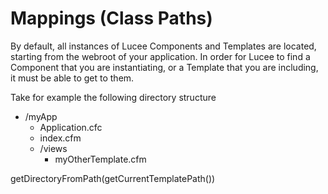 # Mappings (Class Paths)

By default, all instances of Lucee Components and Templates are located, starting from the webroot of your application. In order for Lucee to find a Component that you are instantiating, or a Template that you are including, it must be able to get to them. 

Take for example the following directory structure

* /myApp
  * Application.cfc
  * index.cfm
  * /views
    * myOtherTemplate.cfm



getDirectoryFromPath(getCurrentTemplatePath())